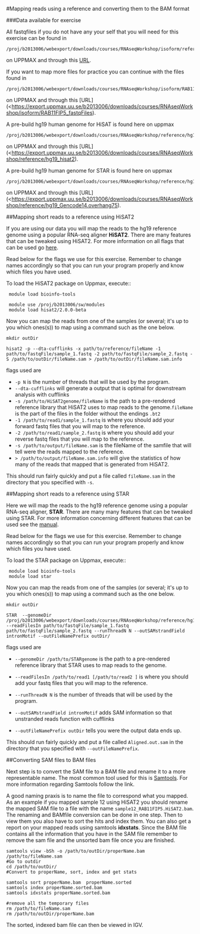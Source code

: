 #Mapping reads using a reference and converting them to the BAM format


###Data available for exercise

All fastqfiles if you do not have any your self that you will need for this exercise can be found in
 
	/proj/b2013006/webexport/downloads/courses/RNAseqWorkshop/isoform/referenceBased/data

on UPPMAX and through this [URL](https://export.uppmax.uu.se/b2013006/downloads/courses/RNAseqWorkshop/isoform/referenceBased/data).

If you want to map more files for practice you can continue with the files found in
	
	/proj/b2013006/webexport/downloads/courses/RNAseqWorkshop/isoform/RAB11FIP5_fastqFiles

on UPPMAX and through this [URL](<https://export.uppmax.uu.se/b2013006/downloads/courses/RNAseqWorkshop/isoform/RAB11FIP5_fastqFiles).
 
A pre-build hg19 human genome for HiSAT is found here on uppmax
 
	/proj/b2013006/webexport/downloads/courses/RNAseqWorkshop/reference/hg19_hisat2

on UPPMAX and through this [URL](<https://export.uppmax.uu.se/b2013006/downloads/courses/RNAseqWorkshop/reference/hg19_hisat2).

A pre-build hg19 human genome for STAR is found here on uppmax
 
	/proj/b2013006/webexport/downloads/courses/RNAseqWorkshop/reference/hg19_Gencode14.overhang75

on UPPMAX and through this [URL](<https://export.uppmax.uu.se/b2013006/downloads/courses/RNAseqWorkshop/reference/hg19_Gencode14.overhang75).
 

 

##Mapping short reads to a reference using HiSAT2

If you are using our data you will map the reads to the hg19 reference genome using a popular RNA-seq aligner **HiSAT2**. There are many features that can be tweaked using HiSAT2. For more information on all flags that can be used go [here](https://ccb.jhu.edu/software/hisat2/manual.shtml).

Read below for the flags we use for this exercise. Remember to change names accordingly so that you can run your program properly and know which files you have used.

To load the HiSAT2 package on Uppmax, execute::

     module load bioinfo-tools
     
     module use /proj/b2013006/sw/modules
     module load hisat2/2.0.0-beta

Now you can map the reads from one of the samples (or several; it's up to you which ones(s)) to map using a command such as the one below.

	mkdir outDir
    
    hisat2 -p --dta-cufflinks -x path/to/reference/fileName -1 path/to/fastqFile/sample_1.fastq -2 path/to/fastqFile/sample_2.fastq -S /path/to/outDir/fileName.sam > /path/to/outDir/fileName.sam.info 
    
    
flags used are 

*  ``-p N`` is the number of threads that will be used by the program.  
*  ``--dta-cufflinks`` will generate a output that is optimal for downstream analysis with cufflinks     
* ``-s /path/to/HiSAT2genome/fileName`` is the path to a pre-rendered reference library that HiSAT2 uses to map reads to the genome.``fileName`` is the part of the files in the folder without the endings ``.bt2``  
*  `` -1 /path/to/read1/sample_1.fastq `` is where you should add your forward fastq files that you will map to the reference.  
*  `` -2 /path/to/read1/sample_2.fastq `` is where you should add your reverse fastq files that you will map to the reference.  
*  ``-s /path/to/output/fileName.sam`` is the fileName of the samfile that will tell were the reads mapped to the reference.     
*  ``> /path/to/output/fileName.sam.info`` will give the statistics of how many of the reads that mapped that is generated from HiSAT2.  

This should run fairly quickly and put a file called ``fileName.sam`` in 
the directory that you specified with ``-s``. 


##Mapping short reads to a reference using STAR

Here we will map the reads to the hg19 reference genome using a popular RNA-seq 
aligner, **STAR**. There are many many features that can be tweaked using STAR. For more information concerning different features that can be used see the [manual](https://github.com/alexdobin/STAR/blob/master/doc/STARmanual.pdf).

Read below for the flags we use for this exercise. Remember to change names accordingly 
so that you can run your program properly and know which files you have used.

To load the STAR package on Uppmax, execute::

     module load bioinfo-tools
     module load star
     
  
Now you can map the reads from one of the samples (or several; it's up to you 
which ones(s)) to map using a command such as the one below.
  
	mkdir outDir
    
	STAR  --genomeDir /proj/b2013006/webexport/downloads/courses/RNAseqWorkshop/reference/hg19_Gencode14.overhang75  --readFilesIn path/to/fastqFile/sample_1.fastq path/to/fastqFile/sample_2.fastq --runThreadN N --outSAMstrandField intronMotif --outFileNamePrefix outDir/
	
flags used are 

* ``--genomeDir /path/to/STARgenome`` is the path to a pre-rendered reference library that STAR uses to map reads to the genome. 

*  ``--readFilesIn /path/to/read1 [/path/to/read2 ]`` is where you should add your fastq files that you will map to the reference.

*  ``--runThreadN N`` is the number of threads that will be used by the program.

*  ``--outSAMstrandField intronMotif`` adds SAM information so that unstranded reads function with cufflinks 

*  ``--outFileNamePrefix outDir`` tells you were the output data ends up. 


  
This should run fairly quickly and put a file called ``Aligned.out.sam`` in 
the directory that you specified with ``--outFileNamePrefix``. 



##Converting SAM files to BAM files



Next step is to convert the SAM  file to a BAM file and rename it to a more representable name. The most common tool used for this is [Samtools](http://www.htslib.org/doc/samtools.html). For more information regarding Samtools follow the link.  

A good naming praxis is to name the file to correspond what you mapped. As an example if you mapped sample 12 using HiSAT2 you should rename the mapped SAM file to a file with the name ``sample12_RAB11FIP5.HiSAT2.bam``.  The renaming and BAMfile conversion can be done in one step. Then to view them you also have to sort the hits and index them. You can also get a report on your mapped reads using samtools **idxstats**. Since the BAM file contains all the information that you have in the SAM file remember to remove the sam file and the unsorted bam file once you are finished. 

	samtools view -bSh -o /path/to/outDir/properName.bam /path/to/fileName.sam
	#Go to outdir
	cd /path/to/outDir/
	#Convert to properName, sort, index and get stats
	
	samtools sort properName.bam  properName.sorted
	samtools index properName.sorted.bam
	samtools idxstats properName.sorted.bam
	
	#remove all the temporary files
	rm /path/to/fileName.sam
	rm /path/to/outDir/properName.bam


The sorted, indexed bam file can then be viewed in IGV. 

